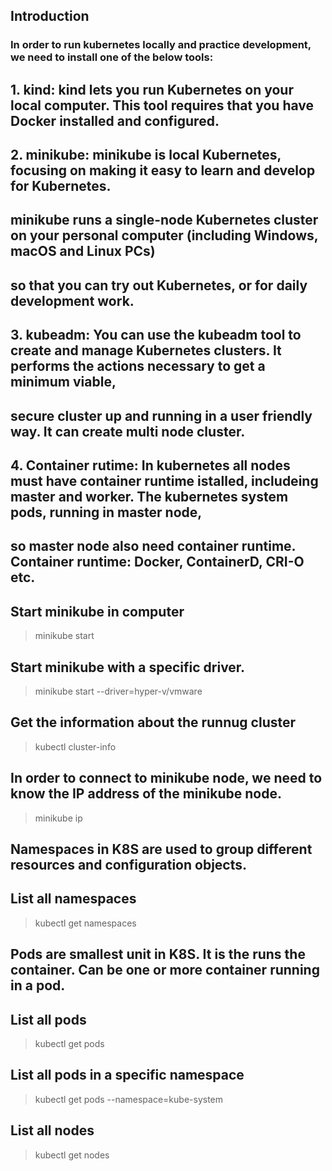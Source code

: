 ## Introduction
### In order to run kubernetes locally and practice development, we need to install one of the below tools:

## 1. kind: kind lets you run Kubernetes on your local computer. This tool requires that you have Docker installed and configured.

## 2. minikube: minikube is local Kubernetes, focusing on making it easy to learn and develop for Kubernetes. 
##    minikube runs a single-node Kubernetes cluster on your personal computer (including Windows, macOS and Linux PCs) 
##    so that you can try out Kubernetes, or for daily development work.

## 3. kubeadm: You can use the kubeadm tool to create and manage Kubernetes clusters. It performs the actions necessary to get a minimum viable, 
##    secure cluster up and running in a user friendly way. It can create multi node cluster.

## 4. Container rutime: In kubernetes all nodes must have container runtime istalled, includeing master and worker. The kubernetes system pods, running in master node,
##    so master node also need container runtime. Container runtime: Docker, ContainerD, CRI-O etc.


## Start minikube in computer
> minikube start

## Start minikube with a specific driver.
> minikube start --driver=hyper-v/vmware

## Get the information about the runnug cluster
> kubectl cluster-info

## In order to connect to minikube node, we need to know the IP address of the minikube node. 
> minikube ip

## Namespaces in K8S are used to group different resources and configuration objects.
## List all namespaces
> kubectl get namespaces

## Pods are smallest unit in K8S. It is the runs the container. Can be one or more container running in a pod.
## List all pods
> kubectl get pods

## List all pods in a specific namespace
> kubectl get pods --namespace=kube-system

## List all nodes
> kubectl get nodes

## 
